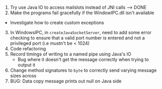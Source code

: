 1. Try use Java IO to access mailslots instead of JNI calls --> DONE
2. Make the programs fail gracefully if the WindowIPC.dll isn't available
  - Investigate how to create custom exceptions
3. In WindowsIPC, in `createJavaSocketServer`, need to add some error checking
  to ensure that a valid port number is entered and not a privileged port (i.e mustn't be < 1024)
4. Code refactoring
5. Record timings of writing to a named pipe using Java's IO
	- Bug where it doesn't get the message correctly when trying to output it
6. Change method signatures to `byte` to correctly send varying message sizes across
7. BUG: Data copy message prints out null on Java side 
